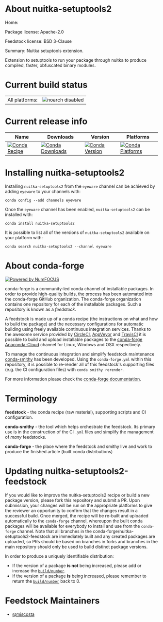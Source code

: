 About nuitka-setuptools2
========================

Home: 

Package license: Apache-2.0

Feedstock license: BSD 3-Clause

Summary: Nuitka setuptools extension.

Extension to setuptools to run your package through nuitka to produce
compiled, faster, obfuscated binary modules.


Current build status
====================


<table><tr>
    <td>All platforms:</td>
    <td>
      <img src="https://img.shields.io/badge/noarch-disabled-lightgrey.svg" alt="noarch disabled">
    </td>
  </tr>
</table>

Current release info
====================

| Name | Downloads | Version | Platforms |
| --- | --- | --- | --- |
| [![Conda Recipe](https://img.shields.io/badge/recipe-nuitka--setuptools2-green.svg)](https://anaconda.org/eyeware/nuitka-setuptools2) | [![Conda Downloads](https://img.shields.io/conda/dn/eyeware/nuitka-setuptools2.svg)](https://anaconda.org/eyeware/nuitka-setuptools2) | [![Conda Version](https://img.shields.io/conda/vn/eyeware/nuitka-setuptools2.svg)](https://anaconda.org/eyeware/nuitka-setuptools2) | [![Conda Platforms](https://img.shields.io/conda/pn/eyeware/nuitka-setuptools2.svg)](https://anaconda.org/eyeware/nuitka-setuptools2) |

Installing nuitka-setuptools2
=============================

Installing `nuitka-setuptools2` from the `eyeware` channel can be achieved by adding `eyeware` to your channels with:

```
conda config --add channels eyeware
```

Once the `eyeware` channel has been enabled, `nuitka-setuptools2` can be installed with:

```
conda install nuitka-setuptools2
```

It is possible to list all of the versions of `nuitka-setuptools2` available on your platform with:

```
conda search nuitka-setuptools2 --channel eyeware
```


About conda-forge
=================

[![Powered by NumFOCUS](https://img.shields.io/badge/powered%20by-NumFOCUS-orange.svg?style=flat&colorA=E1523D&colorB=007D8A)](http://numfocus.org)

conda-forge is a community-led conda channel of installable packages.
In order to provide high-quality builds, the process has been automated into the
conda-forge GitHub organization. The conda-forge organization contains one repository
for each of the installable packages. Such a repository is known as a *feedstock*.

A feedstock is made up of a conda recipe (the instructions on what and how to build
the package) and the necessary configurations for automatic building using freely
available continuous integration services. Thanks to the awesome service provided by
[CircleCI](https://circleci.com/), [AppVeyor](https://www.appveyor.com/)
and [TravisCI](https://travis-ci.org/) it is possible to build and upload installable
packages to the [conda-forge](https://anaconda.org/conda-forge)
[Anaconda-Cloud](https://anaconda.org/) channel for Linux, Windows and OSX respectively.

To manage the continuous integration and simplify feedstock maintenance
[conda-smithy](https://github.com/conda-forge/conda-smithy) has been developed.
Using the ``conda-forge.yml`` within this repository, it is possible to re-render all of
this feedstock's supporting files (e.g. the CI configuration files) with ``conda smithy rerender``.

For more information please check the [conda-forge documentation](https://conda-forge.org/docs/).

Terminology
===========

**feedstock** - the conda recipe (raw material), supporting scripts and CI configuration.

**conda-smithy** - the tool which helps orchestrate the feedstock.
                   Its primary use is in the construction of the CI ``.yml`` files
                   and simplify the management of *many* feedstocks.

**conda-forge** - the place where the feedstock and smithy live and work to
                  produce the finished article (built conda distributions)


Updating nuitka-setuptools2-feedstock
=====================================

If you would like to improve the nuitka-setuptools2 recipe or build a new
package version, please fork this repository and submit a PR. Upon submission,
your changes will be run on the appropriate platforms to give the reviewer an
opportunity to confirm that the changes result in a successful build. Once
merged, the recipe will be re-built and uploaded automatically to the
`conda-forge` channel, whereupon the built conda packages will be available for
everybody to install and use from the `conda-forge` channel.
Note that all branches in the conda-forge/nuitka-setuptools2-feedstock are
immediately built and any created packages are uploaded, so PRs should be based
on branches in forks and branches in the main repository should only be used to
build distinct package versions.

In order to produce a uniquely identifiable distribution:
 * If the version of a package **is not** being increased, please add or increase
   the [``build/number``](https://conda.io/docs/user-guide/tasks/build-packages/define-metadata.html#build-number-and-string).
 * If the version of a package **is** being increased, please remember to return
   the [``build/number``](https://conda.io/docs/user-guide/tasks/build-packages/define-metadata.html#build-number-and-string)
   back to 0.

Feedstock Maintainers
=====================

* [@mjscosta](https://github.com/mjscosta/)

